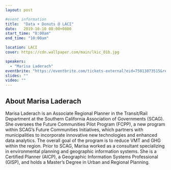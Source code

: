 ```yaml
---
layout: post

#event information
title:  "Data + Donuts @ LACI"
date:   2019-10-10 08:00+0800
start_time: "8:00am"
end_time: "10:00am"

location: LACI
cover: https://cdn.wallpaper.com/main/lkic_01b.jpg

speakers:
  - "Marisa Laderach"
eventbrite: "https://eventbrite.com/tickets-external?eid=75013873515&ref=etckt"
slides: ""
video: ""
---
```



## About Marisa Laderach

Marisa Laderach is an Associate Regional Planner in the Transit/Rail Department at the Southern California Association of Governments (SCAG). She oversees the Future Communities Pilot Program (FCPP), a new program within SCAG’s Future Communities Initiatives, which partners with municipalities to incorporate innovative new technologies and enhanced data analytics. The overall goal of the program is to reduce VMT and GHG within the region. Prior to SCAG, Marisa worked as a consultant specializing in environmental planning and geographic information systems. She is a Certified Planner (AICP), a Geographic Information Systems Professional (GISP), and holds a Master’s Degree in Urban and Regional Planning.